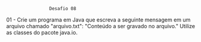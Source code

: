                     Desafio 08

01 - Crie um programa em Java que escreva a seguinte mensagem em um arquivo chamado "arquivo.txt": "Conteúdo a ser gravado no arquivo." Utilize as classes do pacote java.io.
